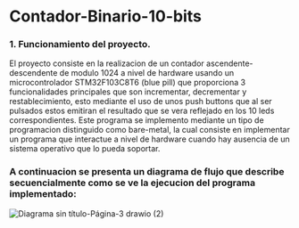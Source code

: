 # Contador-Binario-10-bits

### 1. Funcionamiento del proyecto.
El proyecto consiste en la realizacion de un contador ascendente-descendente de modulo 1024 a nivel de hardware usando un microcontrolador STM32F103C8T6 (blue pill) que proporciona 3 funcionalidades principales que son incrementar, decrementar y restablecimiento, esto mediante el uso de unos push buttons que al ser pulsados estos emitiran el resultado que se vera reflejado en los 10 leds correspondientes. Este programa se implemento mediante un tipo de programacion distinguido como bare-metal, la cual consiste en implementar un programa que interactue a nivel de hardware cuando hay ausencia de un sistema operativo que lo pueda soportar.
### A continuacion se presenta un diagrama de flujo que describe secuencialmente como se ve la ejecucion del programa implementado:

![Diagrama sin título-Página-3 drawio (2)](https://github.com/paprikadreamdetective/Contador-Binario-10-bits/assets/133156970/0f3b9158-04a0-46b2-9e15-f71d477cbd92)
